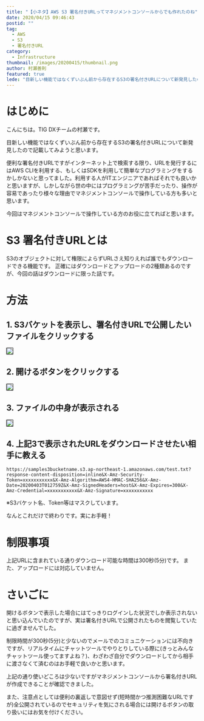 ```yaml
---
title: "【小ネタ】AWS S3 署名付きURLってマネジメントコンソールからでも作れたのね"
date: 2020/04/15 09:46:43
postid: ""
tag:
  - AWS
  - S3
  - 署名付きURL
category:
  - Infrastructure
thumbnail: /images/20200415/thumbnail.png
author: 村瀬善則
featured: true
lede: "目新しい機能ではなくずいぶん前から存在するS3の署名付きURLについて新発見したので記載してみようと思います。便利な署名付きURLですがインターネット上で検索する限り、URLを発行するにはAWS CLIを利用する、もしくはSDKを利用して簡単なプログラミングをするかしかないと思ってました。利用する人がITエンジニアであればそれでも良いかと思いますが、しかしながら世の中にはプログラミングが苦手だったり、操作が容易であったり様々な理由でマネジメントコンソールで操作している方も多いと思います。"
---
```


# はじめに

こんにちは。TIG DXチームの村瀬です。

目新しい機能ではなくずいぶん前から存在するS3の署名付きURLについて新発見したので記載してみようと思います。

便利な署名付きURLですがインターネット上で検索する限り、URLを発行するにはAWS CLIを利用する、もしくはSDKを利用して簡単なプログラミングをするかしかないと思ってました。利用する人がITエンジニアであればそれでも良いかと思いますが、しかしながら世の中にはプログラミングが苦手だったり、操作が容易であったり様々な理由でマネジメントコンソールで操作している方も多いと思います。

今回はマネジメントコンソールで操作している方のお役に立てればと思います。

# S3 署名付きURLとは
S3のオブジェクトに対して権限によらずURLさえ知りえれば誰でもダウンロードできる機能です。
正確にはダウンロードとアップロードの2種類あるのですが、今回の話はダウンロードに限った話です。

# 方法

## 1. S3バケットを表示し、署名付きURLで公開したいファイルをクリックする
<img src="/images/20200415/1.png" class="img-middle-size" style="border:solid 1px #000000" loading="lazy">


## 2. 開けるボタンをクリックする
<img src="/images/20200415/2.png" class="img-middle-size" style="border:solid 1px #000000" loading="lazy">


## 3. ファイルの中身が表示される
<img src="/images/20200415/3.png" class="img-middle-size" style="border:solid 1px #000000" loading="lazy">

## 4. 上記3で表示されたURLをダウンロードさせたい相手に教える

```
https://samples3bucketname.s3.ap-northeast-1.amazonaws.com/test.txt?response-content-disposition=inline&X-Amz-Security-Token=xxxxxxxxxxx&X-Amz-Algorithm=AWS4-HMAC-SHA256&X-Amz-Date=20200403T012759Z&X-Amz-SignedHeaders=host&X-Amz-Expires=300&X-Amz-Credential=xxxxxxxxxxx&X-Amz-Signature=xxxxxxxxxxx
```

※S3バケット名、Token等はマスクしています。

なんとこれだけで終わりです。実にお手軽！

# 制限事項
上記URLに含まれている通りダウンロード可能な時間は300秒(5分)です。
また、アップロードには対応していません。

# さいごに

開けるボタンで表示した場合にはてっきりログインした状況でしか表示されないと思い込んでいたのですが、実は署名付きURLで公開されたものを閲覧していたに過ぎませんでした。

制限時間が300秒(5分)と少ないのでメールでのコミュニケーションには不向きですが、リアルタイムにチャットツールでやりとりしている際に(きっとみんなチャットツール使ってますよね？)、わざわざ自分でダウンロードしてから相手に渡さなくて済むのはお手軽で良いかと思います。

上記の通り使いどころは少ないですがマネジメントコンソールから署名付きURLが作成できることが確認できました。

また、注意点としては便利の裏返しで意図せず(短時間かつ推測困難なURLですが)全公開されているのでセキュリティを気にされる場合には開けるボタンの取り扱いにはお気を付けください。
